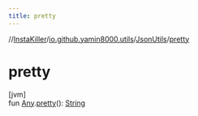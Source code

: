 ```yaml
---
title: pretty
---
```

//[InstaKiller](../../../index.html)/[io.github.yamin8000.utils](../index.html)/[JsonUtils](index.html)/[pretty](pretty.html)



# pretty



[jvm]\
fun [Any](https://kotlinlang.org/api/latest/jvm/stdlib/kotlin/-any/index.html).[pretty](pretty.html)(): [String](https://kotlinlang.org/api/latest/jvm/stdlib/kotlin/-string/index.html)




